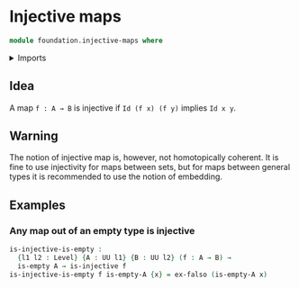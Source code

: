 # Injective maps

```agda
module foundation.injective-maps where
```

<details><summary>Imports</summary>

```agda
open import foundation-core.injective-maps public

open import foundation-core.empty-types
open import foundation-core.universe-levels
```

</details>

## Idea

A map `f : A → B` is injective if `Id (f x) (f y)` implies `Id x y`.

## Warning

The notion of injective map is, however, not homotopically coherent. It is fine
to use injectivity for maps between sets, but for maps between general types it
is recommended to use the notion of embedding.

## Examples

### Any map out of an empty type is injective

```agda
is-injective-is-empty :
  {l1 l2 : Level} {A : UU l1} {B : UU l2} (f : A → B) →
  is-empty A → is-injective f
is-injective-is-empty f is-empty-A {x} = ex-falso (is-empty-A x)
```
